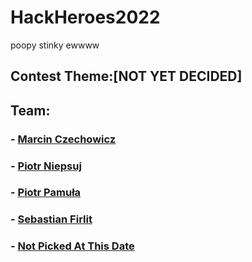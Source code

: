 # HackHeroes2022

poopy
stinky
ewwww

## Contest Theme:[NOT YET DECIDED]


## Team:
### - [Marcin Czechowicz](https://github.com/Gami13/)
### - [Piotr Niepsuj](https://github.com/Frytak/)
### - [Piotr Pamuła](https://github.com/pietruszka123/)
### - [Sebastian Firlit](https://github.com/SeKaFi69/)
### - [Not Picked At This Date](https://www.youtube.com/watch?v=dQw4w9WgXcQ)
